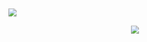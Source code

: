<h1 id="header">
   <img src="https://readme-typing-svg.herokuapp.com?font=Serif&color=888888&size=40&center=true&vCenter=true&lines=Ben+Smith;Barxilly;Ben+Walker">
</h1>

<!-- Add Line -->
<p align="center">
   <img src="https://github-readme-stats.vercel.app/api?username=Barxilly&show_icons=true&theme=radical">
</p>
